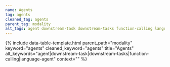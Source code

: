 ```yaml
---
name: Agents
tag: agents
cleaned_tag: agents
parent_tag: modality
alt_tags: agent downstream-task downstream-tasks function-calling language-agent
---
```


{% include data-table-template.html 
  parent_path="modality" 
  keyword="agents" 
  cleaned_keyword="agents" 
  title="Agents"
  alt_keywords="agent|downstream-task|downstream-tasks|function-calling|language-agent"
  context=""
%}

